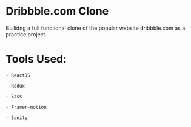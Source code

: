 # Dribbble.com Clone
    
Builidng a full functional clone of the popular website dribbble.com as a practice project.

# Tools Used:

    - ReactJS

    - Redux

    - Sass

    - Framer-motion

    - Sanity
